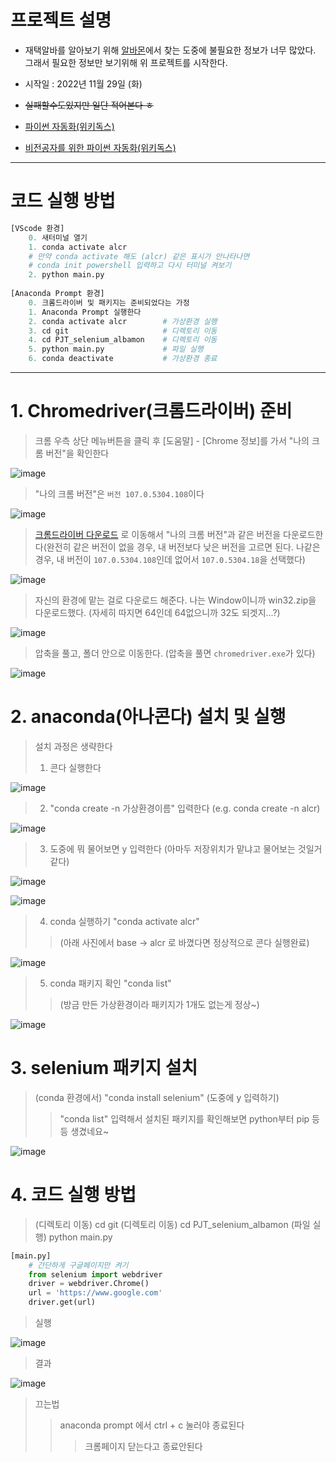 # 프로젝트 설명

- 재택알바를 알아보기 위해 [알바몬](https://www.albamon.com/?utm_source=google&utm_medium=cpc&utm_campaign=000.%EB%B8%8C%EB%9E%9C%EB%93%9C&utm_content=000.%EB%B8%8C%EB%9E%9C%EB%93%9C&utm_term=%EC%95%8C%EB%B0%94%EB%AA%AC&gclid=Cj0KCQiA1ZGcBhCoARIsAGQ0kkpwFlhluFN7r9F_MsO7EZsBTVODoMmc6JOLe0YGR2q8Zf53fmxsmNEaAhBUEALw_wcB)에서 찾는 도중에 불필요한 정보가 너무 많았다. 그래서 필요한 정보만 보기위해 위 프로젝트를 시작한다.

- 시작일 : 2022년 11월 29일 (화) 
- ~~실패할수도있지만 일단 적어본다 ㅎ~~
- [파이썬 자동화(위키독스)](https://wikidocs.net/73537)
- [비전공자를 위한 파이썬 자동화(위키독스)](https://wikidocs.net/91474)

---

# 코드 실행 방법 

``` python
[VScode 환경]
    0. 새터미널 열기
    1. conda activate alcr
    # 만약 conda activate 해도 (alcr) 같은 표시가 안나타나면
    # conda init powershell 입력하고 다시 터미널 켜보기 
    2. python main.py 
    
[Anaconda Prompt 환경]
    0. 크롬드라이버 및 패키지는 준비되었다는 가정
    1. Anaconda Prompt 실행한다
    2. conda activate alcr        # 가상환경 실행
    3. cd git                     # 디렉토리 이동
    4. cd PJT_selenium_albamon    # 디렉토리 이동
    5. python main.py             # 파일 실행 
    6. conda deactivate           # 가상환경 종료 
```

---

# 1. Chromedriver(크롬드라이버) 준비 

> 크롬 우측 상단 메뉴버튼을 클릭 후 [도움말] - [Chrome 정보]를 가서 "나의 크롬 버전"을 확인한다

![image](https://user-images.githubusercontent.com/55564114/204452238-7b2f6bc2-6927-4673-9db8-59cb090b5ca1.png)  

> "나의 크롬 버전"은 `버전 107.0.5304.108`이다

![image](https://user-images.githubusercontent.com/55564114/204452461-51ef0e32-b89c-4bd0-a78d-65a4f1f23c90.png)  

> [크롬드라이버 다운로드](https://chromedriver.chromium.org/downloads) 로 이동해서 "나의 크롬 버전"과 같은 버전을 다운로드한다(완전히 같은 버전이 없을 경우, 내 버전보다 낮은 버전을 고르면 된다. 나같은 경우, 내 버전이 `107.0.5304.108`인데 없어서 `107.0.5304.18`을 선택했다)

![image](https://user-images.githubusercontent.com/55564114/204453255-4bac4c59-202a-4e47-9405-7bb7808213a8.png)

> 자신의 환경에 맡는 걸로 다운로드 해준다. 나는 Window이니까 win32.zip을 다운로드했다. (자세히 따지면 64인데 64없으니까 32도 되겟지...?)

![image](https://user-images.githubusercontent.com/55564114/204453676-f89bcc96-f76e-48a0-804b-8036cfff933c.png)  

> 압축을 풀고, 폴더 안으로 이동한다. (압축을 풀면 `chromedriver.exe`가 있다)

![image](https://user-images.githubusercontent.com/55564114/204453876-ff9a5a5e-1fef-47ec-bfaf-8764b15a6013.png)

# 2. anaconda(아나콘다) 설치 및 실행 

> 설치 과정은 생략한다
> 1. 콘다 실행한다

![image](https://user-images.githubusercontent.com/55564114/204456136-9bf7925e-d8f3-4bd3-811e-72af579c7574.png)  

> 2. "conda create -n 가상환경이름" 입력한다
> (e.g. conda create -n alcr)

![image](https://user-images.githubusercontent.com/55564114/204457021-5652e348-250a-446b-86e5-3e90f04c263b.png)  

> 3. 도중에 뭐 물어보면 y 입력한다 (아마두 저장위치가 맡냐고 물어보는 것일거 같다)

![image](https://user-images.githubusercontent.com/55564114/204457149-d6b625d0-873e-40e3-8f5e-76068a27a323.png)  

![image](https://user-images.githubusercontent.com/55564114/204457501-062adf09-d73c-4d1d-9d4f-64691c368f01.png)

> 4. conda 실행하기 
> "conda activate alcr"
>> (아래 사진에서 base -> alcr 로 바꼈다면 정상적으로 콘다 실행완료)

![image](https://user-images.githubusercontent.com/55564114/204457639-e3edf5e0-6ec0-4b79-b001-34d2f5c91d67.png)  

> 5. conda 패키지 확인
> "conda list"
>> (방금 만든 가상환경이라 패키지가 1개도 없는게 정상~)

![image](https://user-images.githubusercontent.com/55564114/204457912-fcbf22e7-903e-4c55-8c69-43c0e7f2ec97.png)  

# 3. selenium 패키지 설치

> (conda 환경에서) "conda install selenium" 
> (도중에 y 입력하기)
>> "conda list" 입력해서 설치된 패키지를 확인해보면 python부터 pip 등등 생겼네요~

![image](https://user-images.githubusercontent.com/55564114/204458517-1cbf950f-643e-4dfc-be7d-a8a2dba99b42.png)  

# 4. 코드 실행 방법

> (디렉토리 이동) cd git 
> (디렉토리 이동) cd PJT_selenium_albamon
> (파일 실행) python main.py

``` python
[main.py]
    # 간단하게 구글페이지만 켜기 
    from selenium import webdriver
    driver = webdriver.Chrome()
    url = 'https://www.google.com'
    driver.get(url)
```

> 실행

![image](https://user-images.githubusercontent.com/55564114/204459868-80c781cf-248d-4f16-9bf1-8aa7b3aaf20c.png)  

> 결과 

![image](https://user-images.githubusercontent.com/55564114/204459960-09bd6f14-8f72-453f-8500-c70658d4b7f0.png)  

> 끄는법 
>> anaconda prompt 에서 ctrl + c 눌러야 종료된다
>>> 크롬페이지 닫는다고 종료안된다

